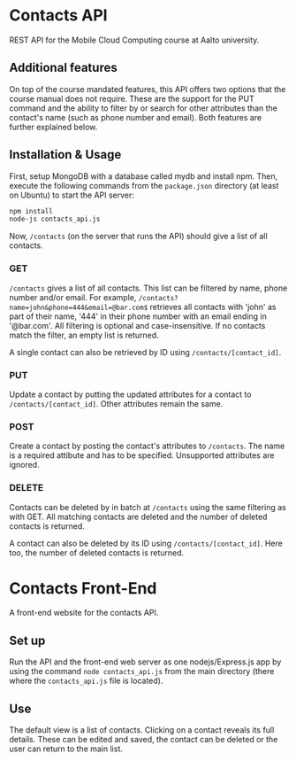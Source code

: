 # Contacts API
REST API for the Mobile Cloud Computing course at Aalto university.


## Additional features
On top of the course mandated features, this API offers two options that the course manual does not require. These are the support for the PUT command and the ability to filter by or search for other attributes than the contact's name (such as phone number and email). Both features are further explained below.


## Installation & Usage
First, setup MongoDB with a database called mydb and install npm. Then, execute the following commands from the `package.json` directory (at least on Ubuntu) to start the API server:

```bash
npm install
node-js contacts_api.js
```

Now, `/contacts` (on the server that runs the API) should give a list of all contacts.


### GET
`/contacts` gives a list of all contacts. This list can be filtered by name, phone number and/or email. For example, `/contacts?name=john&phone=444&email=@bar.com$` retrieves all contacts with 'john' as part of their name, '444' in their phone number with an email ending in '\@bar.com'. All filtering is optional and case-insensitive. If no contacts match the filter, an empty list is returned.

A single contact can also be retrieved by ID using `/contacts/[contact_id]`.


### PUT
Update a contact by putting the updated attributes for a contact to `/contacts/[contact_id]`. Other attributes remain the same.


### POST
Create a contact by posting the contact's attributes to `/contacts`. The name is a required attibute and has to be specified. Unsupported attributes are ignored.


### DELETE
Contacts can be deleted by in batch at `/contacts` using the same filtering as with GET. All matching contacts are deleted and the number of deleted contacts is returned.

A contact can also be deleted by its ID using `/contacts/[contact_id]`. Here too, the number of deleted contacts is returned.


# Contacts Front-End
A front-end website for the contacts API.

## Set up
Run the API and the front-end web server as one nodejs/Express.js app by using the command `node contacts_api.js` from the main directory (there where the `contacts_api.js` file is located).

## Use
The default view is a list of contacts. Clicking on a contact reveals its full details. These can be edited and saved, the contact can be deleted or the user can return to the main list.
